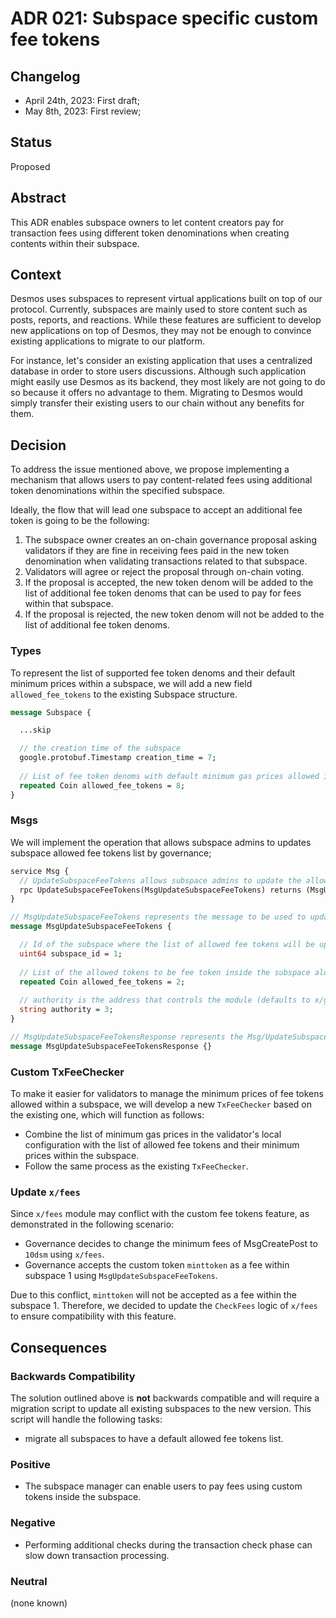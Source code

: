 # ADR 021: Subspace specific custom fee tokens

## Changelog

- April 24th, 2023: First draft;
- May 8th, 2023: First review;

## Status

Proposed

## Abstract

This ADR enables subspace owners to let content creators pay for transaction fees using different token denominations when creating contents within their subspace.

## Context

Desmos uses subspaces to represent virtual applications built on top of our protocol. Currently, subspaces are mainly used to store content such as posts, reports, and reactions. While these features are sufficient to develop new applications on top of Desmos, they may not be enough to convince existing applications to migrate to our platform.

For instance, let's consider an existing application that uses a centralized database in order to store users discussions. Although such application might easily use Desmos as its backend, they most likely are not going to do so because it offers no advantage to them. Migrating to Desmos would simply transfer their existing users to our chain without any benefits for them.

## Decision

To address the issue mentioned above, we propose implementing a mechanism that allows users to pay content-related fees using additional token denominations within the specified subspace. 

Ideally, the flow that will lead one subspace to accept an additional fee token is going to be the following: 

1. The subspace owner creates an on-chain governance proposal asking validators if they are fine in receiving fees paid in the new token denomination when validating transactions related to that subspace.
2. Validators will agree or reject the proposal through on-chain voting. 
3. If the proposal is accepted, the new token denom will be added to the list of additional fee token denoms that can be used to pay for fees within that subspace.
4. If the proposal is rejected, the new token denom will not be added to the list of additional fee token denoms.

### Types

To represent the list of supported fee token denoms and their default minimum prices within a subspace, we will add a new field `allowed_fee_tokens` to the existing Subspace structure.

```proto
message Subspace {

  ...skip

  // the creation time of the subspace
  google.protobuf.Timestamp creation_time = 7;
  
  // List of fee token denoms with default minimum gas prices allowed inside the subspace
  repeated Coin allowed_fee_tokens = 8;
}
```

### Msgs

We will implement the operation that allows subspace admins to updates subspace allowed fee tokens list by governance;

```proto
service Msg {
  // UpdateSubspaceFeeTokens allows subspace admins to update the allowed tokens to be fee tokens inside the subspace by governance
  rpc UpdateSubspaceFeeTokens(MsgUpdateSubspaceFeeTokens) returns (MsgUpdateSubspaceFeeTokensResponse);
}

// MsgUpdateSubspaceFeeTokens represents the message to be used to update a subspace fee tokens by governance
message MsgUpdateSubspaceFeeTokens {

  // Id of the subspace where the list of allowed fee tokens will be updated
  uint64 subspace_id = 1;
    
  // List of the allowed tokens to be fee token inside the subspace along with their default minimum prices
  repeated Coin allowed_fee_tokens = 2;
    
  // authority is the address that controls the module (defaults to x/gov unless overwritten).
  string authority = 3;
}

// MsgUpdateSubspaceFeeTokensResponse represents the Msg/UpdateSubspaceFeeTokens response type
message MsgUpdateSubspaceFeeTokensResponse {}
```

### Custom TxFeeChecker

To make it easier for validators to manage the minimum prices of fee tokens allowed within a subspace, we will develop a new `TxFeeChecker` based on the existing one, which will function as follows:
- Combine the list of minimum gas prices in the validator's local configuration with the list of allowed fee tokens and their minimum prices within the subspace.
- Follow the same process as the existing `TxFeeChecker`.

### Update `x/fees`

Since `x/fees` module may conflict with the custom fee tokens feature, as demonstrated in the following scenario:
- Governance decides to change the minimum fees of MsgCreatePost to `10dsm` using `x/fees`.
- Governance accepts the custom token `minttoken` as a fee within subspace 1 using `MsgUpdateSubspaceFeeTokens`.

Due to this conflict, `minttoken` will not be accepted as a fee within the subspace 1. Therefore, we decided to update the `CheckFees` logic of `x/fees` to ensure compatibility with this feature.

## Consequences

### Backwards Compatibility

The solution outlined above is **not** backwards compatible and will require a migration script to update all existing subspaces to the new version. This script will handle the following tasks:
- migrate all subspaces to have a default allowed fee tokens list.

### Positive

- The subspace manager can enable users to pay fees using custom tokens inside the subspace.

### Negative

- Performing additional checks during the transaction check phase can slow down transaction processing.

### Neutral

(none known)

